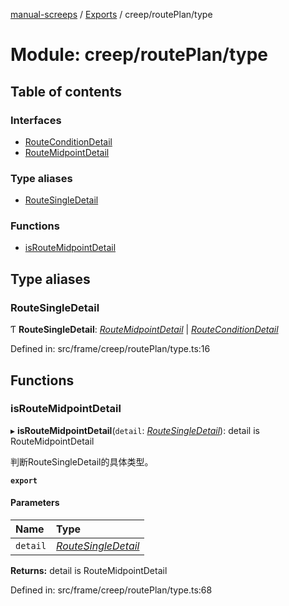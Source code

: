 [manual-screeps](../README.md) / [Exports](../modules.md) / creep/routePlan/type

# Module: creep/routePlan/type

## Table of contents

### Interfaces

- [RouteConditionDetail](../interfaces/creep_routeplan_type.routeconditiondetail.md)
- [RouteMidpointDetail](../interfaces/creep_routeplan_type.routemidpointdetail.md)

### Type aliases

- [RouteSingleDetail](creep_routeplan_type.md#routesingledetail)

### Functions

- [isRouteMidpointDetail](creep_routeplan_type.md#isroutemidpointdetail)

## Type aliases

### RouteSingleDetail

Ƭ **RouteSingleDetail**: [*RouteMidpointDetail*](../interfaces/creep_routeplan_type.routemidpointdetail.md) \| [*RouteConditionDetail*](../interfaces/creep_routeplan_type.routeconditiondetail.md)

Defined in: src/frame/creep/routePlan/type.ts:16

## Functions

### isRouteMidpointDetail

▸ **isRouteMidpointDetail**(`detail`: [*RouteSingleDetail*](creep_routeplan_type.md#routesingledetail)): detail is RouteMidpointDetail

判断RouteSingleDetail的具体类型。

**`export`**

#### Parameters

| Name | Type |
| :------ | :------ |
| `detail` | [*RouteSingleDetail*](creep_routeplan_type.md#routesingledetail) |

**Returns:** detail is RouteMidpointDetail

Defined in: src/frame/creep/routePlan/type.ts:68

